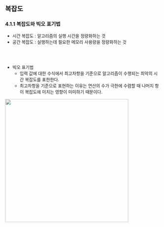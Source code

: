 ## 복잡도
### 4.1.1 복잡도와 빅오 표기법
- 시간 복잡도 : 알고리즘의 실행 시간을 정량화하는 것
- 공간 복잡도 : 실행하는데 필요한 메모리 사용량을 정량화하는 것

<br><br>

- 빅오 표기법
    - 입력 값에 대한 수식에서 최고차항을 기준으로 알고리즘이 수행되는 최악의 시간 복잡도를 표한한다.
    - 최고차항을 기준으로 표현하는 이유는 연산의 수가 극한에 수렴할 때 나머지 항이 복잡도에 미치는 영향이 미미하기 때문이다.
<img src="https://github.com/woowacourse-study/2023-cs-study/assets/84285337/155b210c-a619-4ed4-bc7e-a4442ff39860" width=400>

